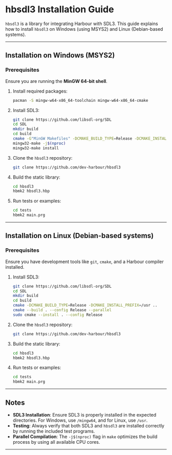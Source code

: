 
# hbsdl3 Installation Guide

`hbsdl3` is a library for integrating Harbour with SDL3. This guide explains how to install `hbsdl3` on Windows (using MSYS2) and Linux (Debian-based systems).

---

## Installation on Windows (MSYS2)

### Prerequisites
Ensure you are running the **MinGW 64-bit shell**.

1. Install required packages:
   ```bash
   pacman -S mingw-w64-x86_64-toolchain mingw-w64-x86_64-cmake
   ```

2. Install SDL3:
   ```bash
   git clone https://github.com/libsdl-org/SDL
   cd SDL
   mkdir build
   cd build
   cmake -G"MinGW Makefiles" -DCMAKE_BUILD_TYPE=Release -DCMAKE_INSTALL_PREFIX=/mingw64 ..
   mingw32-make -j$(nproc)
   mingw32-make install
   ```

3. Clone the `hbsdl3` repository:
   ```bash
   git clone https://github.com/dev-harbour/hbsdl3
   ```

4. Build the static library:
   ```bash
   cd hbsdl3
   hbmk2 hbsdl3.hbp
   ```

5. Run tests or examples:
   ```bash
   cd tests
   hbmk2 main.prg
   ```

---

## Installation on Linux (Debian-based systems)

### Prerequisites
Ensure you have development tools like `git`, `cmake`, and a Harbour compiler installed.

1. Install SDL3:
   ```bash
   git clone https://github.com/libsdl-org/SDL
   cd SDL
   mkdir build
   cd build
   cmake -DCMAKE_BUILD_TYPE=Release -DCMAKE_INSTALL_PREFIX=/usr ..
   cmake --build . --config Release --parallel
   sudo cmake --install . --config Release
   ```

2. Clone the `hbsdl3` repository:
   ```bash
   git clone https://github.com/dev-harbour/hbsdl3
   ```

3. Build the static library:
   ```bash
   cd hbsdl3
   hbmk2 hbsdl3.hbp
   ```

4. Run tests or examples:
   ```bash
   cd tests
   hbmk2 main.prg
   ```

---

## Notes

- **SDL3 Installation**: Ensure SDL3 is properly installed in the expected directories. For Windows, use `/mingw64`, and for Linux, use `/usr`.
- **Testing**: Always verify that both SDL3 and `hbsdl3` are installed correctly by running the included test programs.
- **Parallel Compilation**: The `-j$(nproc)` flag in `make` optimizes the build process by using all available CPU cores.

---
